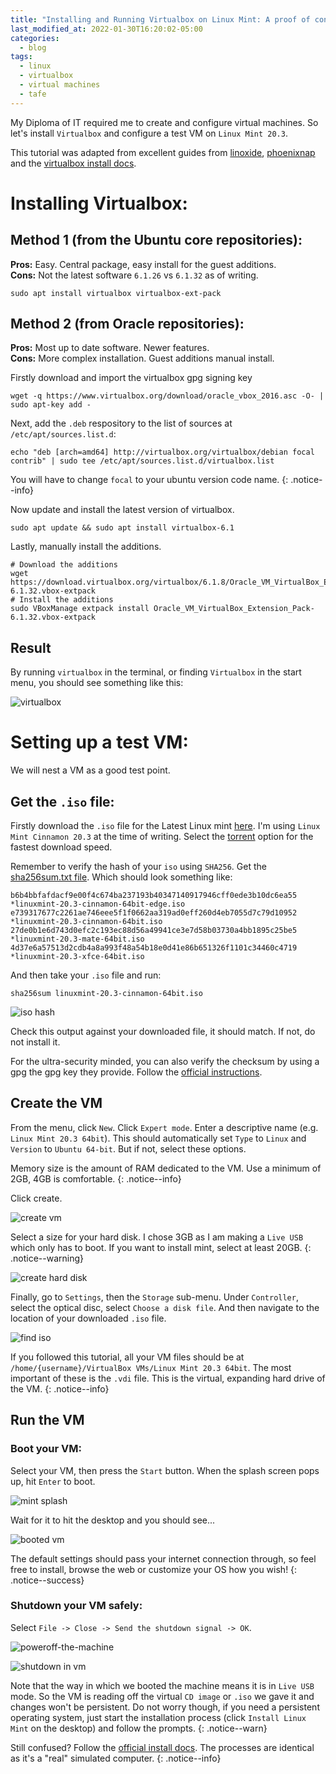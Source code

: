 ```yaml
---
title: "Installing and Running Virtualbox on Linux Mint: A proof of concept"
last_modified_at: 2022-01-30T16:20:02-05:00
categories:
  - blog
tags:
  - linux
  - virtualbox
  - virtual machines
  - tafe
---
```


My Diploma of IT required me to create and configure virtual machines. So let's install `Virtualbox` and configure a test VM on `Linux Mint 20.3`. 

This tutorial was adapted from excellent guides from [linoxide](https://linoxide.com/how-to-install-virtualbox-on-ubuntu-20-04/), [phoenixnap](https://phoenixnap.com/kb/install-virtualbox-on-ubuntu) and the [virtualbox install docs](https://www.virtualbox.org/wiki/Linux_Downloads).

# Installing Virtualbox:

## Method 1 (from the Ubuntu core repositories):
**Pros:** Easy. Central package, easy install for the guest additions.  
**Cons:** Not the latest software `6.1.26` vs `6.1.32` as of writing.
```shell
sudo apt install virtualbox virtualbox-ext-pack
```

## Method 2 (from Oracle repositories):
**Pros:** Most up to date software. Newer features.  
**Cons:** More complex installation. Guest additions manual install.

Firstly download and import the virtualbox gpg signing key
```shell
wget -q https://www.virtualbox.org/download/oracle_vbox_2016.asc -O- | sudo apt-key add -
```
Next, add the `.deb` respository to the list of sources at  
`/etc/apt/sources.list.d`:
```shell
echo "deb [arch=amd64] http://virtualbox.org/virtualbox/debian focal contrib" | sudo tee /etc/apt/sources.list.d/virtualbox.list
```
You will have to change `focal` to your ubuntu version code name.
{: .notice--info}

Now update and install the latest version of virtualbox.
```shell
sudo apt update && sudo apt install virtualbox-6.1
```

Lastly, manually install the additions.
```shell
# Download the additions
wget https://download.virtualbox.org/virtualbox/6.1.8/Oracle_VM_VirtualBox_Extension_Pack-6.1.32.vbox-extpack
# Install the additions
sudo VBoxManage extpack install Oracle_VM_VirtualBox_Extension_Pack-6.1.32.vbox-extpack
```

## Result

By running `virtualbox` in the terminal, or finding `Virtualbox` in the start menu, you should see something like this:

![virtualbox](/assets/images/virtualbox-install/virtualbox1.png)

# Setting up a test VM:

We will nest a VM as a good test point.

## Get the `.iso` file:

Firstly download the `.iso` file for the Latest Linux mint [here](https://www.linuxmint.com/edition.php?id=292). I'm using `Linux Mint Cinnamon 20.3` at the time of writing. Select the [torrent](https://linuxmint.com/torrents/linuxmint-20.3-cinnamon-64bit.iso.torrent) option for the fastest download speed.

Remember to verify the hash of your `iso` using `SHA256`. Get the [sha256sum.txt file](https://ftp.heanet.ie/mirrors/linuxmint.com/stable/20.3/sha256sum.txt). Which should look something like:
```text
b6b4bbfafdacf9e00f4c674ba237193b40347140917946cff0ede3b10dc6ea55 *linuxmint-20.3-cinnamon-64bit-edge.iso
e739317677c2261ae746eee5f1f0662aa319ad0eff260d4eb7055d7c79d10952 *linuxmint-20.3-cinnamon-64bit.iso
27de0b1e6d743d0efc2c193ec88d56a49941ce3e7d58b03730a4bb1895c25be5 *linuxmint-20.3-mate-64bit.iso
4d37e6a57513d2cdb4a8a993f48a54b18e0d41e86b651326f1101c34460c4719 *linuxmint-20.3-xfce-64bit.iso
```

And then take your `.iso` file and run:

```shell 
sha256sum linuxmint-20.3-cinnamon-64bit.iso
```
![iso hash](/assets/images/virtualbox-install/iso-hash.png)

Check this output against your downloaded file, it should match. If not, do not install it.

For the ultra-security minded, you can also verify the checksum by using a gpg the gpg key they provide. Follow the [official instructions](https://linuxmint-installation-guide.readthedocs.io/en/latest/verify.html).

## Create the VM

From the menu, click `New`. Click `Expert mode`. Enter a descriptive name (e.g. `Linux Mint 20.3 64bit`). This should automatically set `Type` to `Linux` and `Version` to `Ubuntu 64-bit`. But if not, select these options.

Memory size is the amount of RAM dedicated to the VM. Use a minimum of 2GB, 4GB is comfortable.
{: .notice--info}

Click create.

![create vm](/assets/images/virtualbox-install/create-vm.png)

Select a size for your hard disk. I chose 3GB as I am making a `Live USB` which only has to boot. If you want to install mint, select at least 20GB.
{: .notice--warning}

![create hard disk](/assets/images/virtualbox-install/create-hard-disk.png)

Finally, go to `Settings`, then the `Storage` sub-menu. Under `Controller`, select the optical disc, select `Choose a disk file`. And then navigate to the location of your downloaded `.iso` file.

![find iso](/assets/images/virtualbox-install/find-iso.png)

If you followed this tutorial, all your VM files should be at   
`/home/{username}/VirtualBox VMs/Linux Mint 20.3 64bit`. The most important of these is the `.vdi` file. This is the virtual, expanding hard drive of the VM.
{: .notice--info}

## Run the VM

### Boot your VM:

Select your VM, then press the `Start` button. When the splash screen pops up, hit `Enter` to boot.

![mint splash](/assets/images/virtualbox-install/linux-mint-splash.png)

Wait for it to hit the desktop and you should see...

![booted vm](/assets/images/virtualbox-install/booted-vm.png)

The default settings should pass your internet connection through, so feel free to install, browse the web or customize your OS how you wish!
{: .notice--success}

### Shutdown your VM safely:

Select `File -> Close -> Send the shutdown signal -> OK`.

![poweroff-the-machine](/assets/images/virtualbox-install/poweroff-the-machine.png)

![shutdown in vm](/assets/images/virtualbox-install/shutdown-in-vm.png)


Note that the way in which we booted the machine means it is in `Live USB` mode. So the VM is reading off the virtual `CD image` or `.iso` we gave it and changes won't be persistent.
Do not worry though, if you need a persistent operating system, just start the installation process (click `Install Linux Mint` on the desktop) and follow the prompts. 
{: .notice--warn}

Still confused? Follow the [official install docs](https://linuxmint-installation-guide.readthedocs.io/en/latest/install.html). The processes are identical as it's a "real" simulated computer.
{: .notice--info}
